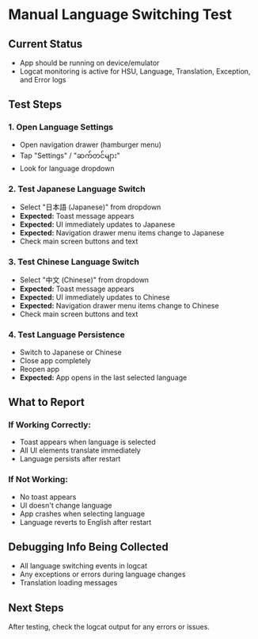 # Manual Language Switching Test

## Current Status
- App should be running on device/emulator
- Logcat monitoring is active for HSU, Language, Translation, Exception, and Error logs

## Test Steps

### 1. Open Language Settings
- Open navigation drawer (hamburger menu)
- Tap "Settings" / "ဆက်တင်များ"
- Look for language dropdown

### 2. Test Japanese Language Switch
- Select "日本語 (Japanese)" from dropdown
- **Expected:** Toast message appears
- **Expected:** UI immediately updates to Japanese
- **Expected:** Navigation drawer menu items change to Japanese
- Check main screen buttons and text

### 3. Test Chinese Language Switch  
- Select "中文 (Chinese)" from dropdown
- **Expected:** Toast message appears
- **Expected:** UI immediately updates to Chinese
- **Expected:** Navigation drawer menu items change to Chinese
- Check main screen buttons and text

### 4. Test Language Persistence
- Switch to Japanese or Chinese
- Close app completely
- Reopen app
- **Expected:** App opens in the last selected language

## What to Report

### If Working Correctly:
- Toast appears when language is selected
- All UI elements translate immediately
- Language persists after restart

### If Not Working:
- No toast appears
- UI doesn't change language
- App crashes when selecting language
- Language reverts to English after restart

## Debugging Info Being Collected
- All language switching events in logcat
- Any exceptions or errors during language changes
- Translation loading messages

## Next Steps
After testing, check the logcat output for any errors or issues.
